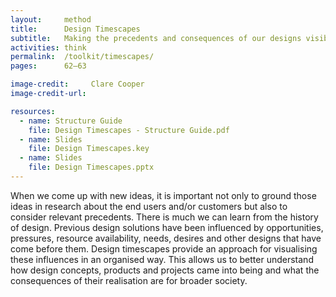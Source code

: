 ```yaml
---
layout:     method
title:      Design Timescapes
subtitle:   Making the precedents and consequences of our designs visible
activities: think
permalink:  /toolkit/timescapes/
pages:      62–63

image-credit:     Clare Cooper
image-credit-url: 

resources:
  - name: Structure Guide
    file: Design Timescapes - Structure Guide.pdf
  - name: Slides
    file: Design Timescapes.key
  - name: Slides
    file: Design Timescapes.pptx
---
```


When we come up with new ideas, it is important not only to ground those ideas in research about the end users and/or customers but also to consider relevant precedents. There is much we can learn from the history of design. Previous design solutions have been influenced by opportunities, pressures, resource availability, needs, desires and other designs that have come before them. Design timescapes provide an approach for visualising these influences in an organised way. This allows us to better understand how design concepts, products and projects came into being and what the consequences of their realisation are for broader society.